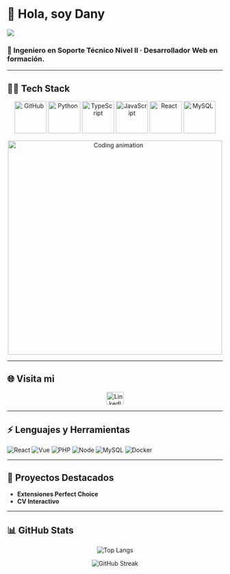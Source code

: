 # 👋 Hola, soy Dany
![](https://github.com/halfrost/halfrost/blob/master/icons/header_.png)

### 🚀 Ingeniero en Soporte Técnico Nivel II · Desarrollador Web en formación.  

---

## 👨‍💻 Tech Stack
<div align="center">
  <img src="https://techstack-generator.vercel.app/github-icon.svg" alt="GitHub" width="75" height="75" />
  <img src="https://techstack-generator.vercel.app/python-icon.svg" alt="Python" width="75" height="75" />
  <img src="https://techstack-generator.vercel.app/ts-icon.svg" alt="TypeScript" width="75" height="75" />
  <img src="https://techstack-generator.vercel.app/js-icon.svg" alt="JavaScript" width="75" height="75" />
  <img src="https://techstack-generator.vercel.app/react-icon.svg" alt="React" width="75" height="75" />
  <img src="https://techstack-generator.vercel.app/mysql-icon.svg" alt="MySQL" width="75" height="75" />
</div>

<p align="center">
  <img src="https://github.com/Adam-pw/Adam-pw/blob/main/animation_500_kxa883sd.gif" alt="Coding animation" width="500"/>
</p>

---

## 🌐 Visita mi
<p align="center">
  <a href="https://www.linkedin.com/in/daniel-landeros-valenzuela/" target="blank">
    <img src="https://raw.githubusercontent.com/rahuldkjain/github-profile-readme-generator/master/src/images/icons/Social/linked-in-alt.svg" alt="LinkedIn" height="30" width="40"/>
  </a>
</p>

---

## ⚡ Lenguajes y Herramientas
![React](https://img.shields.io/badge/React-20232A?logo=react)
![Vue](https://img.shields.io/badge/Vue-35495E?logo=vue.js)
![PHP](https://img.shields.io/badge/PHP-777BB4?logo=php)
![Node](https://img.shields.io/badge/Node-339933?logo=node.js)
![MySQL](https://img.shields.io/badge/MySQL-4479A1?logo=mysql)
![Docker](https://img.shields.io/badge/Docker-2496ED?logo=docker)

---

## 📂 Proyectos Destacados
- **Extensiones Perfect Choice**
- **CV Interactivo**  

---

## 📊 GitHub Stats
<p align="center">
  <img src="https://github-readme-stats.vercel.app/api/top-langs/?username=DLV19&layout=compact&theme=radical" alt="Top Langs"/>
</p>

<p align="center">
  <img src="https://github-readme-streak-stats.herokuapp.com?user=DLV19&theme=dark&hide_border=true" alt="GitHub Streak"/>
</p>



